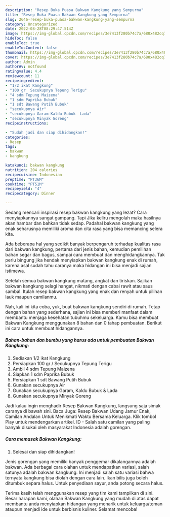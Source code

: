 ```yaml
---
description: "Resep Buka Puasa Bakwan Kangkung yang Sempurna"
title: "Resep Buka Puasa Bakwan Kangkung yang Sempurna"
slug: 2646-resep-buka-puasa-bakwan-kangkung-yang-sempurna
category: Uncategorized
date: 2022-08-28T08:29:47.514Z
image: https://img-global.cpcdn.com/recipes/3e7413f280b74c7a/680x482cq70/bakwan-kangkung-foto-resep-utama.jpg
hideToc: false
enableToc: true
enableTocContent: false
thumbnail: https://img-global.cpcdn.com/recipes/3e7413f280b74c7a/680x482cq70/bakwan-kangkung-foto-resep-utama.jpg
cover: https://img-global.cpcdn.com/recipes/3e7413f280b74c7a/680x482cq70/bakwan-kangkung-foto-resep-utama.jpg
author: Admin
authorAv: notfound
ratingvalue: 4.4
reviewcount: 11
recipeingredient:
- "1/2 ikat Kangkung"
- "100 gr  Secukupnya Tepung Terigu"
- "4 sdm Tepung Maizena"
- "1 sdm Paprika Bubuk"
- "1 sdt Bawang Putih Bubuk"
- "secukupnya Air"
- "secukupnya Garam Kaldu Bubuk  Lada"
- "secukupnya Minyak Goreng"
recipeinstructions:

- "Sudah jadi dan siap dihidangkan!"
categories:
- Resep
tags:
- bakwan
- kangkung

katakunci: bakwan kangkung 
nutrition: 204 calories
recipecuisine: Indonesian
preptime: "PT36M"
cooktime: "PT51M"
recipeyield: "4"
recipecategory: Dinner

---
```



Sedang mencari inspirasi resep bakwan kangkung yang lezat? Cara menyiapkannya sangat gampang. Tapi Jika keliru mengolah maka hasilnya akan hambar dan bahkan tidak sedap. Padahal bakwan kangkung yang enak seharusnya memiliki aroma dan cita rasa yang bisa memancing selera kita.


Ada beberapa hal yang sedikit banyak berpengaruh terhadap kualitas rasa dari bakwan kangkung, pertama dari jenis bahan, kemudian pemilihan bahan segar dan bagus, sampai cara membuat dan menghidangkannya. Tak perlu bingung jika hendak menyiapkan bakwan kangkung enak di rumah, karena asal sudah tahu caranya maka hidangan ini bisa menjadi sajian istimewa.

Setelah semua bakwan kangkung matang, angkat dan tiriskan. Sajikan bakwan kangkung selagi hangat, nikmati dengan cabai rawit atau saus sambal. Itulah resep bakwan kangkung yang enak dan renyah untuk pilihan lauk maupun camilanmu.


Nah, kali ini kita coba, yuk, buat bakwan kangkung sendiri di rumah. Tetap dengan bahan yang sederhana, sajian ini bisa memberi manfaat dalam membantu menjaga kesehatan tubuhmu sekeluarga. Kamu bisa membuat Bakwan Kangkung menggunakan 8 bahan dan 0 tahap pembuatan. Berikut ini cara untuk membuat hidangannya.

<!--inarticleads1-->

##### Bahan-bahan dan bumbu yang harus ada untuk pembuatan Bakwan Kangkung:

1. Sediakan 1/2 ikat Kangkung
1. Persiapkan 100 gr / Secukupnya Tepung Terigu
1. Ambil 4 sdm Tepung Maizena
1. Siapkan 1 sdm Paprika Bubuk
1. Persiapkan 1 sdt Bawang Putih Bubuk
1. Gunakan secukupnya Air
1. Gunakan secukupnya Garam, Kaldu Bubuk &amp; Lada
1. Gunakan secukupnya Minyak Goreng


Jadi kalau ingin menghadir Resep Bakwan Kangkung, langsung saja simak caranya di bawah sini. Baca Juga: Resep Bakwan Udang Jamur Enak, Camilan Andalan Untuk Menikmati Waktu Bersama Keluarga. Klik tombol Play untuk mendengarkan artikel. ID - Salah satu camilan yang paling banyak disukai oleh masyarakat Indonesia adalah gorengan. 

<!--inarticleads2-->

##### Cara memasak Bakwan Kangkung:


1. Selesai dan siap dihidangkan!

Jenis gorengan yang memiliki banyak penggemar dikalangannya adalah bakwan. Ada berbagai cara olahan untuk mendapatkan variasi, salah satunya adalah bakwan kangkung. Ini menjadi salah satu variasi bahwa ternyata kangkung bisa diolah dengan cara lain. Ikan bilis juga boleh ditumbuk separa halus. Untuk penyediaan sayur, anda potong secara halus. 

Terima kasih telah menggunakan resep yang tim kami tampilkan di sini. Besar harapan kami, olahan Bakwan Kangkung yang mudah di atas dapat membantu anda menyiapkan hidangan yang menarik untuk keluarga/teman ataupun menjadi ide untuk berbisnis kuliner. Selamat mencoba!
